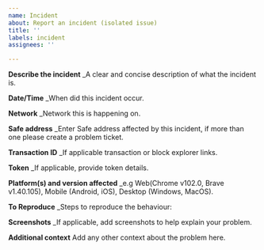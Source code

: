 ```yaml
---
name: Incident
about: Report an incident (isolated issue)
title: ''
labels: incident
assignees: ''

---
```


**Describe the incident**
_A clear and concise description of what the incident is.



**Date/Time**
_When did this incident occur.



**Network** 
_Network this is happening on.


**Safe address**
_Enter Safe address affected by this incident, if more than one please create a problem ticket.



**Transaction ID**
_If applicable transaction or block explorer links.



**Token**
_If applicable, provide token details.



**Platform(s) and version affected**
 _e.g Web(Chrome v102.0, Brave v1.40.105), Mobile (Android, iOS), Desktop (Windows, MacOS).



**To Reproduce**
_Steps to reproduce the behaviour:



**Screenshots**
_If applicable, add screenshots to help explain your problem.



**Additional context**
Add any other context about the problem here.
